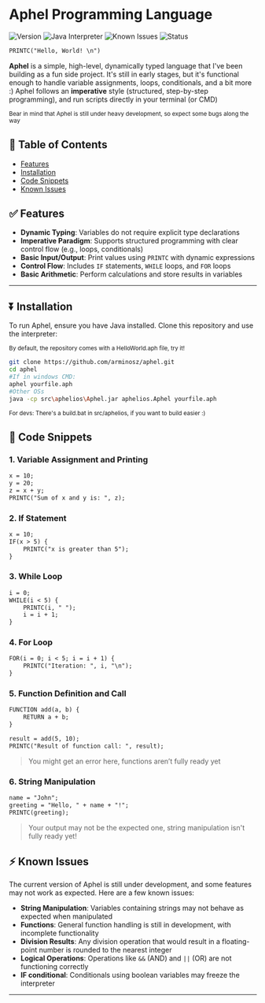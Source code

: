 # Aphel Programming Language
![Version](https://img.shields.io/badge/version-1.0.0-blue.svg) ![Java Interpreter](https://img.shields.io/badge/runs%20on-Java-yellow.svg) ![Known Issues](https://img.shields.io/badge/issues-strings%2C%20functions%2C%20logic-red.svg) ![Status](https://img.shields.io/badge/status-experimental-magenta)
```txt
PRINTC("Hello, World! \n")
```
**Aphel** is a simple, high-level, dynamically typed language that I've been building as a fun side project. It's still in early stages, but it's functional enough to handle variable assignments, loops, conditionals, and a bit more :)
Aphel follows an **imperative** style (structured, step-by-step programming), and run scripts directly in your terminal (or CMD)

<sub>Bear in mind that Aphel is still under heavy development, so expect some bugs along the way</sub>

## 🔰 Table of Contents
- [Features](#-features)
- [Installation](#-installation)
- [Code Snippets](#-code-snippets)
- [Known Issues](#-known-issues)
## ✅ Features

- **Dynamic Typing**: Variables do not require explicit type declarations
- **Imperative Paradigm**: Supports structured programming with clear control flow (e.g., loops, conditionals)
- **Basic Input/Output**: Print values using `PRINTC` with dynamic expressions
- **Control Flow**: Includes `IF` statements, `WHILE` loops, and `FOR` loops
- **Basic Arithmetic**: Perform calculations and store results in variables

---

## ⏬ Installation

To run Aphel, ensure you have Java installed. Clone this repository and use the interpreter:

<sub>By default, the repository comes with a HelloWorld.aph file, try it!</sub>
```bash
git clone https://github.com/arminosz/aphel.git
cd aphel
#If in windows CMD:
aphel yourfile.aph
#Other OSs
java -cp src\aphelios\Aphel.jar aphelios.Aphel yourfile.aph
```
<sub>For devs: There's a build.bat in src/aphelios, if you want to build easier :)</sub>


## 🏴 Code Snippets

### 1. **Variable Assignment and Printing**

```txt
x = 10;
y = 20;
z = x + y;
PRINTC("Sum of x and y is: ", z);
```

### 2. **If Statement**

```txt
x = 10;
IF(x > 5) {
    PRINTC("x is greater than 5");
}
```

### 3. **While Loop**

```txt
i = 0;
WHILE(i < 5) {
    PRINTC(i, " ");
    i = i + 1;
}
```

### 4. **For Loop**

```txt
FOR(i = 0; i < 5; i = i + 1) {
    PRINTC("Iteration: ", i, "\n");
}
```

### 5. **Function Definition and Call**

```txt
FUNCTION add(a, b) {
    RETURN a + b;
}

result = add(5, 10);
PRINTC("Result of function call: ", result);
```
> You might get an error here, functions aren’t fully ready yet

### 6. **String Manipulation**

```txt
name = "John";
greeting = "Hello, " + name + "!";
PRINTC(greeting);
```
> Your output may not be the expected one, string manipulation isn't fully ready yet!


## ⚡ Known Issues

The current version of Aphel is still under development, and some features may not work as expected. Here are a few known issues:

- **String Manipulation**: Variables containing strings may not behave as expected when manipulated
- **Functions**: General function handling is still in development, with incomplete functionality
- **Division Results**: Any division operation that would result in a floating-point number is rounded to the nearest integer
- **Logical Operations**: Operations like `&&` (AND) and `||` (OR) are not functioning correctly
- **IF conditional**: Conditionals using boolean variables may freeze the interpreter

---
